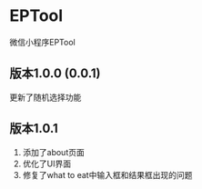 # EPTool
微信小程序EPTool

## 版本1.0.0 (0.0.1)
更新了随机选择功能

## 版本1.0.1
1.  添加了about页面
2.  优化了UI界面
3.  修复了what to eat中输入框和结果框出现的问题